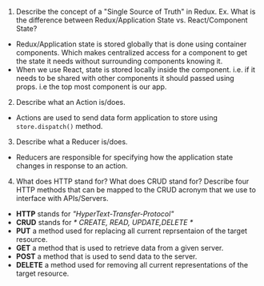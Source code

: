 1.	Describe the concept of a "Single Source of Truth" in Redux. Ex. What is the difference between Redux/Application State vs. React/Component State?

* Redux/Application state is stored globally that is done using container components. Which makes centralized access for a component to get the state it needs without surrounding components knowing it.
* When we use React, state is stored locally inside the component. i.e. if it needs to be shared with other components it should passed using props. i.e the top most component is our app.

2. Describe what an Action is/does.
* Actions are used to send data form application to store using ` store.dispatch()` method.

3.	Describe what a Reducer is/does.

* Reducers are responsible for specifying how the application state changes in response to an action.

4.	What does HTTP stand for? What does CRUD stand for? Describe four HTTP methods that can be mapped to the CRUD acronym that we use to interface with APIs/Servers.

* **HTTP** stands for _*"HyperText-Transfer-Protocol"*_
* **CRUD** stands for _* CREATE, READ, UPDATE,DELETE *_
* **PUT** a method used for replacing all current reprsentaion of the target             resource.
* **GET** a method that is used to retrieve data from a given server.
* **POST** a method that is used to send data to the server.
* **DELETE** a method used for removing all current representations of the                  target resource.

